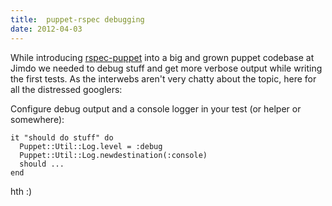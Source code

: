 ```yaml
---
title:  puppet-rspec debugging
date: 2012-04-03
---
```

While introducing [rspec-puppet](https://github.com/rodjek/rspec-puppet) into a big and grown puppet codebase at Jimdo we needed to debug stuff and get more verbose output while writing the first tests. As the interwebs aren't very chatty about the topic, here for all the distressed googlers:

Configure debug output and a console logger in your test (or helper or somewhere):

    it "should do stuff" do
      Puppet::Util::Log.level = :debug
      Puppet::Util::Log.newdestination(:console)
      should ...
    end
    

hth :)